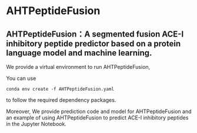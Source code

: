 # AHTPeptideFusion

## AHTPeptideFusion：A segmented fusion ACE-I inhibitory peptide predictor based on a protein language model and machine learning.

We provide a virtual environment to run AHTPeptideFusion,

You can use 
```shell
conda env create -f AHTPeptideFusion.yaml
```
to follow the required dependency packages.

Moreover, We provide prediction code and model for AHTPeptideFusion and an example of using AHTPeptideFusion to predict ACE-I inhibitory peptides in the Jupyter Notebook.
